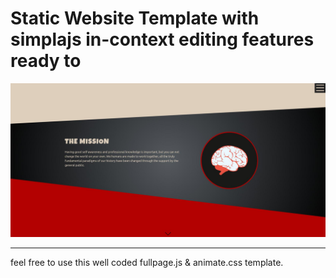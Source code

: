 # Static Website Template with simplajs in-context editing features ready to 

![Screenshot](screenshot.jpg)

----

feel free to use this well coded fullpage.js & animate.css template.
